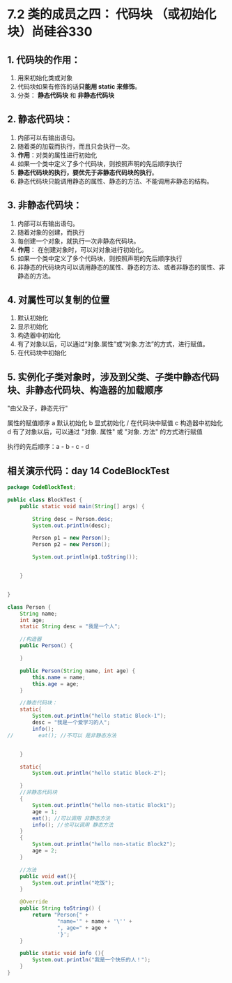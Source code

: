 # 7.2 类的成员之四： 代码块 （或初始化块）尚硅谷330  
## 1. 代码块的作用：
1. 用来初始化类或对象
2. 代码块如果有修饰的话**只能用 static 来修饰**。
3. 分类： **静态代码块** 和 **非静态代码块**

## 2. 静态代码块：
1. 内部可以有输出语句。
2. 随着类的加载而执行，而且只会执行一次。
3. **作用**：对类的属性进行初始化
4. 如果一个类中定义了多个代码块，则按照声明的先后顺序执行
5. **静态代码块的执行，要优先于非静态代码块的执行**。
6. 静态代码块只能调用静态的属性、静态的方法、不能调用非静态的结构。

## 3. 非静态代码块：
1. 内部可以有输出语句。
2. 随着对象的创建，而执行
3. 每创建一个对象，就执行一次非静态代码块。
4. **作用**： 在创建对象时，可以对对象进行初始化。
5. 如果一个类中定义了多个代码块，则按照声明的先后顺序执行
6. 非静态的代码块内可以调用静态的属性、静态的方法、或者非静态的属性、非静态的方法。

## 4. 对属性可以复制的位置
1. 默认初始化
2. 显示初始化
3. 构造器中初始化
4. 有了对象以后，可以通过“对象.属性”或“对象.方法”的方式，进行赋值。
5. 在代码块中初始化

## 5. 实例化子类对象时，涉及到父类、子类中静态代码块、非静态代码块、构造器的加载顺序
"由父及子，静态先行"

属性的赋值顺序 a 默认初始化 b 显式初始化 / 在代码块中赋值 c 构造器中初始化 d 有了对象以后，可以通过 "对象. 属性" 或 "对象. 方法" 的方式进行赋值

执行的先后顺序：a - b - c - d

## 相关演示代码：day 14 CodeBlockTest
```java
package CodeBlockTest;

public class BlockTest {
    public static void main(String[] args) {

        String desc = Person.desc;
        System.out.println(desc);

        Person p1 = new Person();
        Person p2 = new Person();

        System.out.println(p1.toString());


    }


}

class Person {
    String name;
    int age;
    static String desc = "我是一个人";

    //构造器
    public Person() {

    }

    public Person(String name, int age) {
        this.name = name;
        this.age = age;
    }

    //静态代码块：
    static{
        System.out.println("hello static Block-1");
        desc = "我是一个爱学习的人";
        info();
//        eat(); //不可以 是非静态方法


    }

    static{
        System.out.println("hello static block-2");

    }
    //非静态代码块
    {
        System.out.println("hello non-static Block1");
        age = 1;
        eat(); //可以调用 非静态方法
        info(); //也可以调用 静态方法
    }
    {
        System.out.println("hello non-static Block2");
        age = 2;
    }

    //方法
    public void eat(){
        System.out.println("吃饭");
    }

    @Override
    public String toString() {
        return "Person{" +
                "name='" + name + '\'' +
                ", age=" + age +
                '}';
    }

    public static void info (){
        System.out.println("我是一个快乐的人！");
    }
}
```
